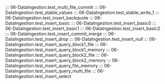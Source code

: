 ::: 06-DataIngestion.test_multi_file_commit
::: 06-DataIngestion.test_stable_values
::: 06-DataIngestion.test_stable_write_1
::: 06-DataIngestion.test_insert_backquote
::: 06-DataIngestion.test_insert_basic
::: 06-DataIngestion.test_insert_basic0
::: 06-DataIngestion.test_insert_basic1
::: 06-DataIngestion.test_insert_basic2
::: 06-DataIngestion.test_insert_commit_merge
::: 06-DataIngestion.test_insert_drop
::: 06-DataIngestion.test_insert_null
::: 06-DataIngestion.test_insert_query_block1_file
::: 06-DataIngestion.test_insert_query_block1_memory
::: 06-DataIngestion.test_insert_query_block2_file
::: 06-DataIngestion.test_insert_query_block2_memory
::: 06-DataIngestion.test_insert_query_file_memory
::: 06-DataIngestion.test_insert_query_multi_file
::: 06-DataIngestion.test_insert_select
